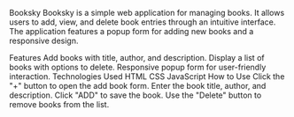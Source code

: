 Booksky
  Booksky is a simple web application for managing books. It allows users to add, view, and delete book entries through an intuitive interface. The application features a popup form for adding new books and a responsive design.

Features
  Add books with title, author, and description.
  Display a list of books with options to delete.
  Responsive popup form for user-friendly interaction.
Technologies Used
  HTML
  CSS
  JavaScript
How to Use
  Click the "+" button to open the add book form.
  Enter the book title, author, and description.
  Click "ADD" to save the book.
  Use the "Delete" button to remove books from the list.
